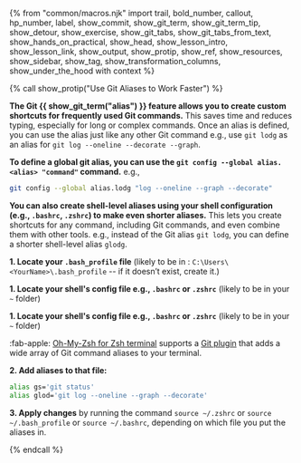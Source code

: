{% from "common/macros.njk" import trail, bold_number, callout, hp_number, label, show_commit, show_git_term, show_git_term_tip, show_detour, show_exercise, show_git_tabs, show_git_tabs_from_text, show_hands_on_practical, show_head, show_lesson_intro, show_lesson_link, show_output, show_protip, show_ref, show_resources, show_sidebar, show_tag, show_transformation_columns, show_under_the_hood with context %}

{% call show_protip("Use Git Aliases to Work Faster") %}

**The Git {{ show_git_term("alias") }} feature allows you to create custom shortcuts for frequently used Git commands.** This saves time and reduces typing, especially for long or complex commands. Once an alias is defined, you can use the alias just like any other Git command e.g., use `git lodg` as an alias for `git log --oneline --decorate --graph`.

<div class="non-printable">

**To define a global git alias, you can use the `git config --global alias.<alias> "command"` command.** e.g.,

```bash
git config --global alias.lodg "log --oneline --graph --decorate"
```
</div>

**You can also create shell-level aliases using your shell configuration (e.g., `.bashrc`, `.zshrc`) to make even shorter aliases.** This lets you create shortcuts for any command, including Git commands, and even combine them with other tools. e.g., instead of the Git alias `git lodg`, you can define a shorter shell-level alias `glodg`.

<div class="non-printable">

<tabs>
  <tab header=":fab-windows: Windows + Git-Bash">

**1. Locate your `.bash_profile` file** (likely to be in : `C:\Users\<YourName>\.bash_profile` -- if it doesn’t exist, create it.)
  </tab>
  <tab header=":fab-windows: Windows + WSL (Ubuntu or other Linux distro)">

**1. Locate your shell's config file e.g., `.bashrc` or `.zshrc`** (likely to be in your `~` folder)
  </tab>
  <tab header=":fab-apple: MacOS | :fab-linux: Linux">

**1. Locate your shell's config file e.g., `.bashrc` or `.zshrc`** (likely to be in your `~` folder)

<box type="tip" seamless>

:fab-apple: [Oh-My-Zsh for Zsh terminal](https://ohmyz.sh) supports a [Git plugin](https://github.com/ohmyzsh/ohmyzsh/tree/master/plugins/git) that adds a wide array of Git command aliases to your terminal.
</box>
  </tab>
</tabs>

**2. Add aliases to that file:**
```bash
alias gs='git status'
alias glod='git log --oneline --graph --decorate'
```
**3. Apply changes** by running the command  `source ~/.zshrc` or `source ~/.bash_profile` or `source ~/.bashrc`, depending on which file you put the aliases in.
</div>

{% endcall %} <!-- end pro-tip -->


